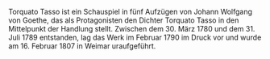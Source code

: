 <!--2017-01-02 12:52:36-->
Torquato Tasso ist ein Schauspiel in fünf Aufzügen von Johann Wolfgang von Goethe, das als Protagonisten den Dichter Torquato Tasso in den Mittelpunkt der Handlung stellt. Zwischen dem 30. März 1780 und dem 31. Juli 1789 entstanden, lag das Werk im Februar 1790 im Druck vor und wurde am 16. Februar 1807 in Weimar uraufgeführt.